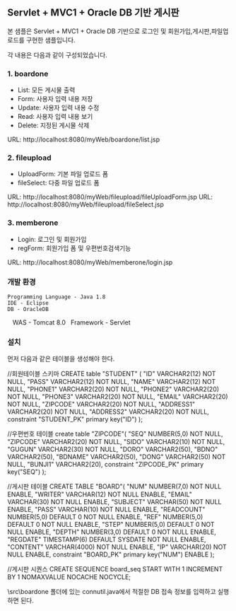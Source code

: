 ## Servlet + MVC1 + Oracle DB 기반 게시판 ##
본 샘플은  Servlet + MVC1 + Oracle DB 기반으로 로그인 및 회원가입,게시판,파일업로드를 구현한 샘플입니다.

각 내용은 다음과 같이 구성되었습니다.

### 1. boardone ###
- List: 모든 게시물 출력
- Form: 사용자 입력 내용 저장
- Update: 사용자 입력 내용 수정
- Read:   사용자 입력 내용 보기
- Delete: 지정된 게시물 삭제

URL: http://localhost:8080/myWeb/boardone/list.jsp

### 2. fileupload ###
- UploadForm: 기본 파일 업로드 폼
- fileSelect: 다중 파일 업로드 폼

URL: http://localhost:8080/myWeb/fileupload/fileUploadForm.jsp
URL: http://localhost:8080/myWeb/fileupload/fileSelect.jsp

### 3. memberone ###
- Login: 로그인 및 회원가입
- regForm: 회원가입 폼 및 우편번호검색기능

URL: http://localhost:8080/myWeb/memberone/login.jsp

### 개발 환경 ### 
    Programming Language - Java 1.8
    IDE - Eclipse
    DB - OracleDB 
    WAS - Tomcat 8.0
    Framework - Servlet
    
### 설치 ###

먼저 다음과 같은 테이블을 생성해야 한다.
 
 //회원테이블 스키마
CREATE table "STUDENT" (
	"ID" VARCHAR2(12) NOT NULL,
	"PASS" VARCHAR2(12) NOT NULL,
	"NAME" VARCHAR2(12) NOT NULL,
	"PHONE1" VARCHAR2(20) NOT NULL,
	"PHONE2" VARCHAR2(20) NOT NULL,
	"PHONE3" VARCHAR2(20) NOT NULL,
	"EMAIL" VARCHAR2(20) NOT NULL,
	"ZIPCODE" VARCHAR2(20) NOT NULL,
	"ADDRESS1" VARCHAR2(20) NOT NULL,
	"ADDRESS2" VARCHAR2(20) NOT NULL,
	constraint "STUDENT_PK" primary key("ID")
);


//우편번호 테이블
create table "ZIPCODE"(
    "SEQ" NUMBER(5,0) NOT NULL,
    "ZIPCODE" VARCHAR2(20) NOT NULL,
    "SIDO" VARCHAR2(10) NOT NULL,
    "GUGUN" VARCHAR2(30) NOT NULL,
    "DORO" VARCHAR2(50),
    "BDNO" VARCHAR2(50),
    "BDNAME" VARCHAR2(50),
    "DONG" VARCHAR2(50) NOT NULL,
    "BUNJI1" VARCHAR2(20),
    constraint "ZIPCODE_PK" primary key("SEQ")
);


//게시판 테이블
CREATE TABLE "BOARD"(
	"NUM" NUMBER(7,0) NOT NULL ENABLE,
	"WRITER" VARCHAR(12) NOT NULL ENABLE,
	"EMAIL" VARCHAR(30) NOT NULL ENABLE,
	"SUBJECT" VARCHAR(50) NOT NULL ENABLE,
	"PASS" VARCHAR(10) NOT NULL ENABLE,
	"READCOUNT" NUMBER(5,0) DEFAULT 0 NOT NULL ENABLE,
	"REF" NUMBER(5,0) DEFAULT 0 NOT NULL ENABLE,
	"STEP" NUMBER(5,0) DEFAULT 0 NOT NULL ENABLE,
	"DEPTH" NUMBER(3,0) DEFAULT 0 NOT NULL ENABLE,
	"REGDATE" TIMESTAMP(6) DEFAULT SYSDATE NOT NULL ENABLE,
	"CONTENT" VARCHAR(4000) NOT NULL ENABLE,
	"IP" VARCHAR(20) NOT NULL ENABLE,
	constraint "BOARD_PK" primary key("NUM") ENABLE
);


//게시판 시퀀스
CREATE SEQUENCE board_seq
	START WITH 1
	INCREMENT BY 1
	NOMAXVALUE
	NOCACHE
	NOCYCLE;




\src\boardone 폴더에 있는 connutil.java에서 적절한 DB 접속 정보를 입력하고 실행하면 된다.

